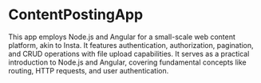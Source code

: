 # ContentPostingApp
This app employs Node.js and Angular for a small-scale web content platform, akin to Insta. It features authentication, authorization, pagination, and CRUD operations with file upload capabilities. It serves as a practical introduction to Node.js and Angular, covering fundamental concepts like routing, HTTP requests, and user authentication.
